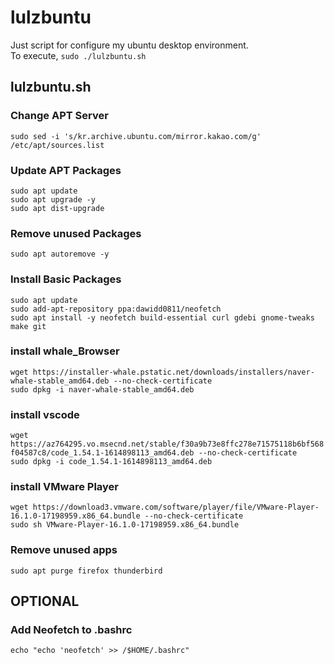 # lulzbuntu
Just script for configure my ubuntu desktop environment.  
To execute, `sudo ./lulzbuntu.sh`

## lulzbuntu.sh
### Change APT Server
`sudo sed -i 's/kr.archive.ubuntu.com/mirror.kakao.com/g' /etc/apt/sources.list`

### Update APT Packages
`sudo apt update`  
`sudo apt upgrade -y`  
`sudo apt dist-upgrade`

### Remove unused Packages
`sudo apt autoremove -y`

### Install Basic Packages
`sudo apt update`   
`sudo add-apt-repository ppa:dawidd0811/neofetch`   
`sudo apt install -y neofetch build-essential curl gdebi gnome-tweaks make git`   

### install whale_Browser
`wget https://installer-whale.pstatic.net/downloads/installers/naver-whale-stable_amd64.deb --no-check-certificate`   
`sudo dpkg -i naver-whale-stable_amd64.deb` 

### install vscode
`wget https://az764295.vo.msecnd.net/stable/f30a9b73e8ffc278e71575118b6bf568f04587c8/code_1.54.1-1614898113_amd64.deb --no-check-certificate`   
`sudo dpkg -i code_1.54.1-1614898113_amd64.deb` 

### install VMware Player
`wget https://download3.vmware.com/software/player/file/VMware-Player-16.1.0-17198959.x86_64.bundle --no-check-certificate`   
`sudo sh VMware-Player-16.1.0-17198959.x86_64.bundle` 

### Remove unused apps
`sudo apt purge firefox thunderbird`

## OPTIONAL
### Add Neofetch to .bashrc
`echo "echo 'neofetch' >> /$HOME/.bashrc"`
